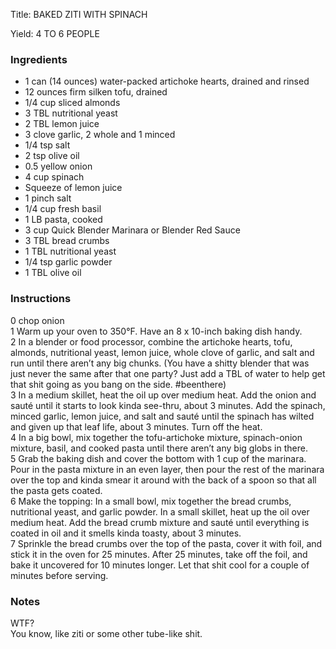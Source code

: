<!DOCTYPE HTML PUBLIC "-//W3C//DTD HTML 4.0 Transitional//EN">
<html>
  <head>
  <title>BAKED ZITI WITH SPINACH</title><link rel='stylesheet' href='style.css' type='text/css'><meta http-equiv="Content-Style-Stype" content="text/css">
     <meta http-equiv="Content-Type" content="text/html;charset=utf-8">
     </head><body><div class="recipe" itemscope itemtype="http://schema.org/Recipe"><div class='header'><p class="title"><span class="label">Title:</span> <span itemprop="name">BAKED ZITI WITH SPINACH</span></p>
<p class="yields"><span class="label">Yield:</span> <span itemprop="recipeYield">4 TO 6 PEOPLE</span></p>
</div><div class="ing"><h3>Ingredients</h3><ul class="ing"><li class="ing" itemprop="ingredients">1 can (14 ounces) water-packed artichoke hearts, drained and rinsed </li>
<li class="ing" itemprop="ingredients">12 ounces firm silken tofu, drained </li>
<li class="ing" itemprop="ingredients">1/4 cup sliced almonds </li>
<li class="ing" itemprop="ingredients">3 TBL nutritional yeast </li>
<li class="ing" itemprop="ingredients">2 TBL lemon juice </li>
<li class="ing" itemprop="ingredients">3 clove garlic, 2 whole and 1 minced </li>
<li class="ing" itemprop="ingredients">1/4 tsp salt </li>
<li class="ing" itemprop="ingredients">2 tsp olive oil </li>
<li class="ing" itemprop="ingredients">0.5 yellow onion </li>
<li class="ing" itemprop="ingredients">4 cup spinach </li>
<li class="ing" itemprop="ingredients">Squeeze of lemon juice </li>
<li class="ing" itemprop="ingredients">1 pinch salt </li>
<li class="ing" itemprop="ingredients">1/4 cup fresh basil </li>
<li class="ing" itemprop="ingredients">1 LB pasta, cooked </li>
<li class="ing" itemprop="ingredients">3 cup Quick Blender Marinara or Blender Red Sauce </li>
<li class="ing" itemprop="ingredients">3 TBL bread crumbs </li>
<li class="ing" itemprop="ingredients">1 TBL nutritional yeast </li>
<li class="ing" itemprop="ingredients">1/4 tsp garlic powder </li>
<li class="ing" itemprop="ingredients">1 TBL olive oil </li>
</ul>
</div>
<div class="instructions"><h3 class="Instructions">Instructions</h3><div itemprop="recipeInstructions"><p>0 chop onion<br>1 Warm up your oven to 350°F. Have an 8 x 10-inch baking dish handy.<br>2 In a blender or food processor, combine the artichoke hearts, tofu, almonds, nutritional yeast, lemon juice, whole clove of garlic, and salt and run until there aren’t any big chunks. (You have a shitty blender that was just never the same after that one party? Just add a TBL of water to help get that shit going as you bang on the side. #beenthere)<br>3 In a medium skillet, heat the oil up over medium heat. Add the onion and sauté until it starts to look kinda see-thru, about 3 minutes. Add the spinach, minced garlic, lemon juice, and salt and sauté until the spinach has wilted and given up that leaf life, about 3 minutes. Turn off the heat.<br>4 In a big bowl, mix together the tofu-artichoke mixture, spinach-onion mixture, basil, and cooked pasta until there aren’t any big globs in there.<br>5 Grab the baking dish and cover the bottom with 1 cup of the marinara. Pour in the pasta mixture in an even layer, then pour the rest of the marinara over the top and kinda smear it around with the back of a spoon so that all the pasta gets coated.<br>6 Make the topping: In a small bowl, mix together the bread crumbs, nutritional yeast, and garlic powder. In a small skillet, heat up the oil over medium heat. Add the bread crumb mixture and sauté until everything is coated in oil and it smells kinda toasty, about 3 minutes.<br>7 Sprinkle the bread crumbs over the top of the pasta, cover it with foil, and stick it in the oven for 25 minutes. After 25 minutes, take off the foil, and bake it uncovered for 10 minutes longer. Let that shit cool for a couple of minutes before serving.</p></div></div><div class="modifications"><h3 class="Notes">Notes</h3><p>WTF?<br> You know, like ziti or some other tube-like shit.</p></div></div>

</body>
</html>